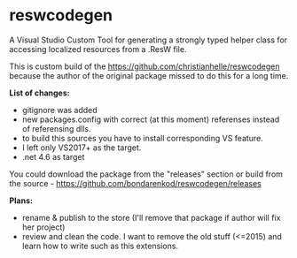 # reswcodegen
A Visual Studio Custom Tool for generating a strongly typed helper class for accessing localized resources from a .ResW file.

This is custom build of the https://github.com/christianhelle/reswcodegen because the author of the original package missed to do this for a long time.

**List of changes:**
- gitignore was added
- new packages.config with correct (at this moment) referenses instead of referensing dlls. 
- to build this sources you have to install corresponding VS feature. 
- I left only VS2017+ as the target.
- .net 4.6 as target

You could download the package from the "releases" section or build from the source - https://github.com/bondarenkod/reswcodegen/releases

**Plans:**
- rename & publish to the store (I'll remove that package if author will fix her project)
- review and clean the code. I want to remove the old stuff (<=2015) and learn how to write such as this extensions.


